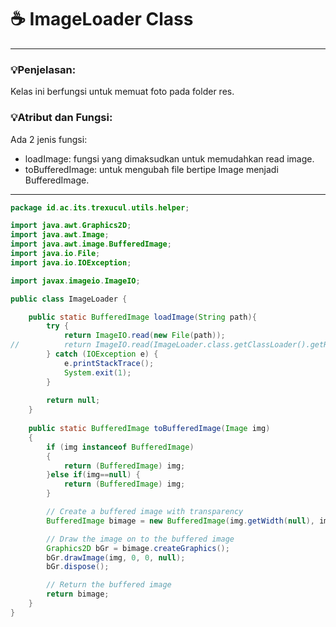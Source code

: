 # ☕️ ImageLoader Class

****
### 💡Penjelasan:
Kelas ini berfungsi untuk memuat foto pada folder res.

### 💡Atribut dan Fungsi:
Ada 2 jenis fungsi:
- loadImage: fungsi yang dimaksudkan untuk memudahkan read image.
- toBufferedImage: untuk mengubah file bertipe Image menjadi BufferedImage.

****
```java
package id.ac.its.trexucul.utils.helper;

import java.awt.Graphics2D;
import java.awt.Image;
import java.awt.image.BufferedImage;
import java.io.File;
import java.io.IOException;

import javax.imageio.ImageIO;

public class ImageLoader {

	public static BufferedImage loadImage(String path){
		try {
			return ImageIO.read(new File(path));
//			return ImageIO.read(ImageLoader.class.getClassLoader().getResource(path));
		} catch (IOException e) {
			e.printStackTrace();
			System.exit(1);
		}
		
		return null;
	}
	
	public static BufferedImage toBufferedImage(Image img)
	{
	    if (img instanceof BufferedImage)
	    {
	        return (BufferedImage) img;
	    }else if(img==null) {
	    	return (BufferedImage) img;
	    }

	    // Create a buffered image with transparency
	    BufferedImage bimage = new BufferedImage(img.getWidth(null), img.getHeight(null), BufferedImage.TYPE_INT_ARGB);

	    // Draw the image on to the buffered image
	    Graphics2D bGr = bimage.createGraphics();
	    bGr.drawImage(img, 0, 0, null);
	    bGr.dispose();

	    // Return the buffered image
	    return bimage;
	}
}
```
